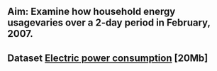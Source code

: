 ## Aim: Examine how household energy usagevaries over a 2-day period in February, 2007.

## Dataset <a href="https://d396qusza40orc.cloudfront.net/exdata%2Fdata%2Fhousehold_power_consumption.zip">Electric power consumption</a> [20Mb]

